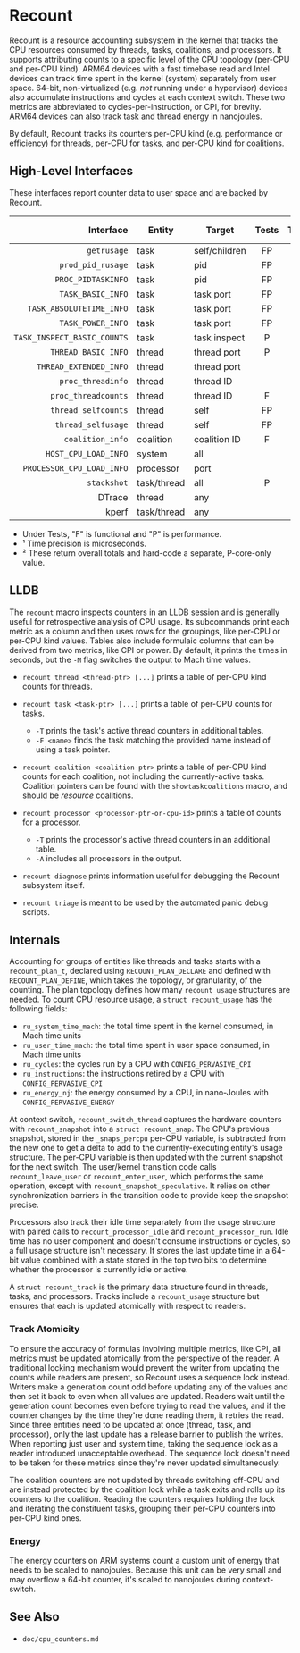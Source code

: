 # Recount

Recount is a resource accounting subsystem in the kernel that tracks the CPU resources consumed by threads, tasks, coalitions, and processors.
It supports attributing counts to a specific level of the CPU topology (per-CPU and per-CPU kind).
ARM64 devices with a fast timebase read and Intel devices can track time spent in the kernel (system) separately from user space.
64-bit, non-virtualized (e.g. _not_ running under a hypervisor) devices also accumulate instructions and cycles at each context switch.
These two metrics are abbreviated to cycles-per-instruction, or CPI, for brevity.
ARM64 devices can also track task and thread energy in nanojoules.

By default, Recount tracks its counters per-CPU kind (e.g. performance or efficiency) for threads, per-CPU for tasks, and per-CPU kind for coalitions.

## High-Level Interfaces

These interfaces report counter data to user space and are backed by Recount.

| Interface                   | Entity      | Target        | Tests | Time | CPI | Energy | Perf Levels |
| --------------------------: | ----------- | ------------- | :---: | :--: | :-: | :----: | :---------: |
|                 `getrusage` | task        | self/children |  FP   |  ✓¹  |     |        |             |
|           `prod_pid_rusage` | task        | pid           |  FP   |  ✓   |  ✓  |   ✓    |     ✓²      |
|          `PROC_PIDTASKINFO` | task        | pid           |  FP   |  ✓   |  ✓  |        |     ✓²      |
|           `TASK_BASIC_INFO` | task        | task port     |  FP   |  ✓¹  |     |        |             |
|    `TASK_ABSOLUTETIME_INFO` | task        | task port     |  FP   |  ✓   |     |        |             |
|           `TASK_POWER_INFO` | task        | task port     |  FP   |  ✓   |     |        |             |
| `TASK_INSPECT_BASIC_COUNTS` | task        | task inspect  |   P   |      |  ✓  |        |             |
|         `THREAD_BASIC_INFO` | thread      | thread port   |   P   |  ✓   |     |        |             |
|      `THREAD_EXTENDED_INFO` | thread      | thread port   |       |  ✓   |     |        |             |
|           `proc_threadinfo` | thread      | thread ID     |       |  ✓   |     |        |             |
|         `proc_threadcounts` | thread      | thread ID     |   F   |  ✓   |  ✓  |   ✓    |      ✓      |
|         `thread_selfcounts` | thread      | self          |  FP   |  ✓   |  ✓  |   ✓    |      ✓      |
|          `thread_selfusage` | thread      | self          |  FP   |  ✓   |     |        |             |
|            `coalition_info` | coalition   | coalition ID  |   F   |  ✓   |  ✓  |   ✓    |     ✓²      |
|        `HOST_CPU_LOAD_INFO` | system      | all           |       |  ✓   |     |        |             |
|   `PROCESSOR_CPU_LOAD_INFO` | processor   | port          |       |  ✓   |     |        |             |
|                 `stackshot` | task/thread | all           |   P   |  ✓   |  ✓  |        |     ✓²      |
|                      DTrace | thread      | any           |       |  ✓   |  ✓  |        |             |
|                       kperf | task/thread | any           |       |  ✓   |  ✓  |        |     ✓²      |

- Under Tests, "F" is functional and "P" is performance.
- ¹ Time precision is microseconds.
- ² These return overall totals and hard-code a separate, P-core-only value.

## LLDB

The `recount` macro inspects counters in an LLDB session and is generally useful for retrospective analysis of CPU usage.
Its subcommands print each metric as a column and then uses rows for the groupings, like per-CPU or per-CPU kind values.
Tables also include formulaic columns that can be derived from two metrics, like CPI or power.
By default, it prints the times in seconds, but the `-M` flag switches the output to Mach time values.

- `recount thread <thread-ptr> [...]` prints a table of per-CPU kind counts for threads.

- `recount task <task-ptr> [...]` prints a table of per-CPU counts for tasks.
	- `-T` prints the task's active thread counters in additional tables.
	- `-F <name>` finds the task matching the provided name instead of using a task pointer.

- `recount coalition <coalition-ptr>` prints a table of per-CPU kind counts for each coalition, not including the currently-active tasks.
Coalition pointers can be found with the `showtaskcoalitions` macro, and should be _resource_ coalitions.

- `recount processor <processor-ptr-or-cpu-id>` prints a table of counts for a processor.
	- `-T` prints the processor's active thread counters in an additional table.
	- `-A` includes all processors in the output.

- `recount diagnose` prints information useful for debugging the Recount subsystem itself.

- `recount triage` is meant to be used by the automated panic debug scripts.

## Internals

Accounting for groups of entities like threads and tasks starts with a `recount_plan_t`, declared using `RECOUNT_PLAN_DECLARE` and defined with `RECOUNT_PLAN_DEFINE`, which takes the topology, or granularity, of the counting.
The plan topology defines how many `recount_usage` structures are needed.
To count CPU resource usage, a `struct recount_usage` has the following fields:

- `ru_system_time_mach`: the total time spent in the kernel consumed, in Mach time units
- `ru_user_time_mach`: the total time spent in user space consumed, in Mach time units
- `ru_cycles`: the cycles run by a CPU with `CONFIG_PERVASIVE_CPI`
- `ru_instructions`: the instructions retired by a CPU with `CONFIG_PERVASIVE_CPI`
- `ru_energy_nj`: the energy consumed by a CPU, in nano-Joules with `CONFIG_PERVASIVE_ENERGY`

At context switch, `recount_switch_thread` captures the hardware counters with `recount_snapshot` into a `struct recount_snap`.
The CPU's previous snapshot, stored in the `_snaps_percpu` per-CPU variable, is subtracted from the new one to get a delta to add to the currently-executing entity's usage structure.
The per-CPU variable is then updated with the current snapshot for the next switch.
The user/kernel transition code calls `recount_leave_user` or `recount_enter_user`, which performs the same operation, except with `recount_snapshot_speculative`.
It relies on other synchronization barriers in the transition code to provide keep the snapshot precise.

Processors also track their idle time separately from the usage structure with paired calls to `recount_processor_idle` and `recount_processor_run`.
Idle time has no user component and doesn't consume instructions or cycles, so a full usage structure isn't necessary.
It stores the last update time in a 64-bit value combined with a state stored in the top two bits to determine whether the processor is currently idle or active.

A `struct recount_track` is the primary data structure found in threads, tasks, and processors.
Tracks include a `recount_usage` structure but ensures that each is updated atomically with respect to readers.

### Track Atomicity

To ensure the accuracy of formulas involving multiple metrics, like CPI, all metrics must be updated atomically from the perspective of the reader.
A traditional locking mechanism would prevent the writer from updating the counts while readers are present, so Recount uses a sequence lock instead.
Writers make a generation count odd before updating any of the values and then set it back to even when all values are updated.
Readers wait until the generation count becomes even before trying to read the values, and if the counter changes by the time they're done reading them, it retries the read.
Since three entities need to be updated at once (thread, task, and processor), only the last update has a release barrier to publish the writes.
When reporting just user and system time, taking the sequence lock as a reader introduced unacceptable overhead.
The sequence lock doesn't need to be taken for these metrics since they're never updated simultaneously.

The coalition counters are not updated by threads switching off-CPU and are instead protected by the coalition lock while a task exits and rolls up its counters to the coalition.
Reading the counters requires holding the lock and iterating the constituent tasks, grouping their per-CPU counters into per-CPU kind ones.

### Energy

The energy counters on ARM systems count a custom unit of energy that needs to be scaled to nanojoules.
Because this unit can be very small and may overflow a 64-bit counter, it's scaled to nanojoules during context-switch.

## See Also

- `doc/cpu_counters.md`

